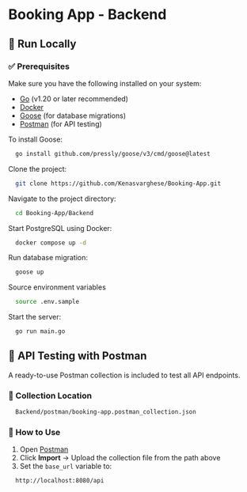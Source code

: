 # Booking App - Backend

## 🚀 Run Locally

### ✅ Prerequisites

Make sure you have the following installed on your system:

- [Go](https://go.dev/doc/install) (v1.20 or later recommended)
- [Docker](https://www.docker.com/products/docker-desktop)
- [Goose](https://github.com/pressly/goose) (for database migrations)
- [Postman](https://www.postman.com/downloads/) (for API testing)

To install Goose:

```bash
  go install github.com/pressly/goose/v3/cmd/goose@latest
```

Clone the project:

```bash
  git clone https://github.com/Kenasvarghese/Booking-App.git
```

Navigate to the project directory:

```bash
  cd Booking-App/Backend
```

Start PostgreSQL using Docker:

```bash
  docker compose up -d
```

Run database migration:

```bash
  goose up
```

Source environment variables

```bash
  source .env.sample
```

Start the server:

```bash
  go run main.go
```

## 🧪 API Testing with Postman

A ready-to-use Postman collection is included to test all API endpoints.

### 📂 Collection Location

```bash
  Backend/postman/booking-app.postman_collection.json
```

### 🔧 How to Use

1. Open [Postman](https://www.postman.com/)
2. Click **Import** → Upload the collection file from the path above
3. Set the `base_url` variable to:

```bash
  http://localhost:8080/api
```


     